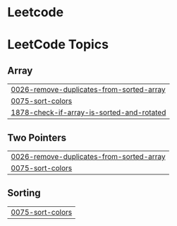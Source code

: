 # Leetcode
<!---LeetCode Topics Start-->
# LeetCode Topics
## Array
|  |
| ------- |
| [0026-remove-duplicates-from-sorted-array](https://github.com/Lisa2801/Leetcode/tree/master/0026-remove-duplicates-from-sorted-array) |
| [0075-sort-colors](https://github.com/Lisa2801/Leetcode/tree/master/0075-sort-colors) |
| [1878-check-if-array-is-sorted-and-rotated](https://github.com/Lisa2801/Leetcode/tree/master/1878-check-if-array-is-sorted-and-rotated) |
## Two Pointers
|  |
| ------- |
| [0026-remove-duplicates-from-sorted-array](https://github.com/Lisa2801/Leetcode/tree/master/0026-remove-duplicates-from-sorted-array) |
| [0075-sort-colors](https://github.com/Lisa2801/Leetcode/tree/master/0075-sort-colors) |
## Sorting
|  |
| ------- |
| [0075-sort-colors](https://github.com/Lisa2801/Leetcode/tree/master/0075-sort-colors) |
<!---LeetCode Topics End-->